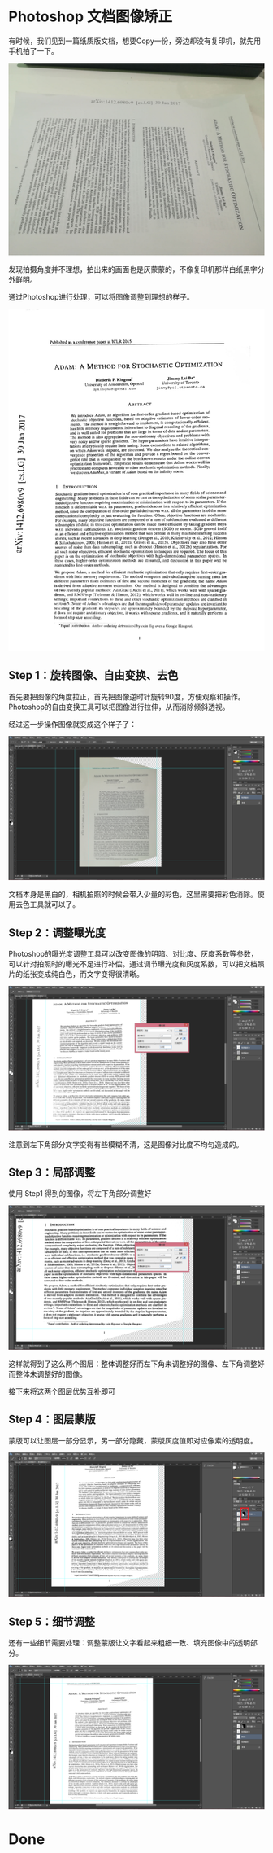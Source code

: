 # Photoshop 文档图像矫正

有时候，我们见到一篇纸质版文档，想要Copy一份，旁边却没有复印机，就先用手机拍了一下。

![photo](./img/doc.jpg)

发现拍摄角度并不理想，拍出来的画面也是灰蒙蒙的，不像复印机那样白纸黑字分外鲜明。



通过Photoshop进行处理，可以将图像调整到理想的样子。

![output](./img/final.jpg)

## Step 1：旋转图像、自由变换、去色

首先要把图像的角度拉正，首先把图像逆时针旋转90度，方便观察和操作。Photoshop的自由变换工具可以把图像进行拉伸，从而消除倾斜透视。

经过这一步操作图像就变成这个样子了：

![step1](./img/step1.png)

文档本身是黑白的，相机拍照的时候会带入少量的彩色，这里需要把彩色消除。使用去色工具就可以了。





## Step 2：调整曝光度

Photoshop的曝光度调整工具可以改变图像的明暗、对比度、灰度系数等参数，可以针对拍照时的曝光不足进行补偿。通过调节曝光度和灰度系数，可以把文档照片的纸张变成纯白色，而文字变得很清晰。

![step1](./img/step2.png)

注意到左下角部分文字变得有些模糊不清，这是图像对比度不均匀造成的。



## Step 3：局部调整

使用 Step1 得到的图像，将左下角部分调整好

![step3](./img/step3.png)

这样就得到了这么两个图层：整体调整好而左下角未调整好的图像、左下角调整好而整体未调整好的图像。

接下来将这两个图层优势互补即可



## Step 4：图层蒙版

蒙版可以让图层一部分显示，另一部分隐藏，蒙版灰度值即对应像素的透明度。

![step4](./img/step4.png)





## Step 5：细节调整

还有一些细节需要处理：调整蒙版让文字看起来粗细一致、填充图像中的透明部分。

![step5](./img/step5.png)



# Done

